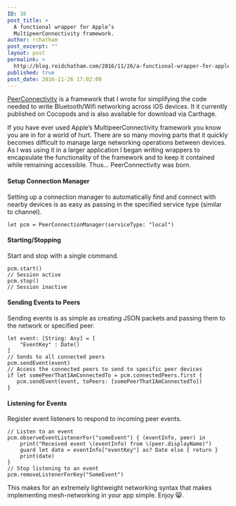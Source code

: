 ```yaml
---
ID: 38
post_title: >
  A functional wrapper for Apple’s
  MultipeerConnectivity framework.
author: rchatham
post_excerpt: ""
layout: post
permalink: >
  http://blog.reidchatham.com/2016/11/26/a-functional-wrapper-for-apples-multipeerconnectivity-framework/
published: true
post_date: 2016-11-26 17:02:00
---
```

<p><a href="https://cocoapods.org/pods/PeerConnectivity">PeerConnectivity</a> is a framework that I wrote for simplifying the code needed to write Bluetooth/Wifi networking across iOS devices. It it currently published on Cocopods and is also available for download via Carthage.</p>
<p>If you have ever used Apple’s MultipeerConnectivity framework you know you are in for a world of hurt. There are so many moving parts that it quickly becomes difficult to manage large networking operations between devices. As I was using it in a larger application I began writing wrappers to encapsulate the functionality of the framework and to keep it contained while remaining accessible. Thus… PeerConnectivity was born.</p>
<h4>Setup Connection Manager</h4>
<p>Setting up a connection manager to automatically find and connect with nearby devices is as easy as passing in the specified service type (similar to channel).</p>
<pre><code>let pcm = PeerConnectionManager(serviceType: &quot;local&quot;)</code></pre>
<h4>Starting/Stopping</h4>
<p>Start and stop with a single command.</p>
<pre><code>pcm.start()
// Session active
pcm.stop()
// Session inactive</code></pre>
<h4>Sending Events to Peers</h4>
<p>Sending events is as simple as creating JSON packets and passing them to the network or specified peer.</p>
<pre><code>let event: [String: Any] = [
    &quot;EventKey&quot; : Date()
]
// Sends to all connected peers
pcm.sendEvent(event)
// Access the connected peers to send to specific peer devices
if let somePeerThatIAmConnectedTo = pcm.connectedPeers.first {
   pcm.sendEvent(event, toPeers: [somePeerThatIAmConnectedTo])
}</code></pre>
<h4>Listening for Events</h4>
<p>Register event listeners to respond to incoming peer events.</p>
<pre><code>// Listen to an event
pcm.observeEventListenerFor(&quot;someEvent&quot;) { (eventInfo, peer) in
    print(&quot;Received event \(eventInfo) from \(peer.displayName)&quot;)
    guard let date = eventInfo[&quot;eventKey&quot;] as? Date else { return }
    print(date)
}
// Stop listening to an event
pcm.removeListenerForKey(&quot;SomeEvent&quot;)</code></pre>
<p>This makes for an extremely lightweight networking syntax that makes implementing mesh-networking in your app simple. Enjoy 😸. </p>